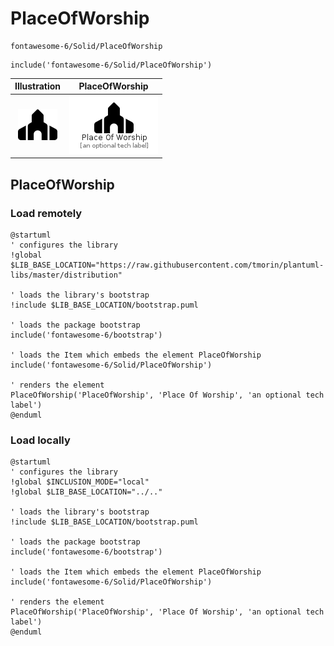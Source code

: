 # PlaceOfWorship


```text
fontawesome-6/Solid/PlaceOfWorship
```

```text
include('fontawesome-6/Solid/PlaceOfWorship')
```



| Illustration | PlaceOfWorship |
| :---: | :---: |
| ![illustration for Illustration](../../fontawesome-6/Solid/PlaceOfWorship.png) | ![illustration for PlaceOfWorship](../../fontawesome-6/Solid/PlaceOfWorship.Local.png) |




## PlaceOfWorship

### Load remotely
```plantuml
@startuml
' configures the library
!global $LIB_BASE_LOCATION="https://raw.githubusercontent.com/tmorin/plantuml-libs/master/distribution"

' loads the library's bootstrap
!include $LIB_BASE_LOCATION/bootstrap.puml

' loads the package bootstrap
include('fontawesome-6/bootstrap')

' loads the Item which embeds the element PlaceOfWorship
include('fontawesome-6/Solid/PlaceOfWorship')

' renders the element
PlaceOfWorship('PlaceOfWorship', 'Place Of Worship', 'an optional tech label')
@enduml
```

### Load locally
```plantuml
@startuml
' configures the library
!global $INCLUSION_MODE="local"
!global $LIB_BASE_LOCATION="../.."

' loads the library's bootstrap
!include $LIB_BASE_LOCATION/bootstrap.puml

' loads the package bootstrap
include('fontawesome-6/bootstrap')

' loads the Item which embeds the element PlaceOfWorship
include('fontawesome-6/Solid/PlaceOfWorship')

' renders the element
PlaceOfWorship('PlaceOfWorship', 'Place Of Worship', 'an optional tech label')
@enduml
```

